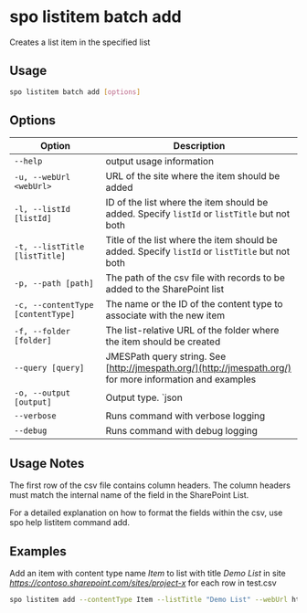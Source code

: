 # spo listitem batch add

Creates a list item in the specified list

## Usage

```sh
spo listitem batch add [options]
```

## Options

Option|Description
------|-----------
`--help`|output usage information
`-u, --webUrl <webUrl>`|URL of the site where the item should be added
`-l, --listId [listId]`|ID of the list where the item should be added. Specify `listId` or `listTitle` but not both
`-t, --listTitle [listTitle]`|Title of the list where the item should be added. Specify `listId` or `listTitle` but not both
`-p, --path [path]`|  The path of the csv file with records to be added to the SharePoint list 
`-c, --contentType [contentType]`|The name or the ID of the content type to associate with the new item
`-f, --folder [folder]`|The list-relative URL of the folder where the item should be created
`--query [query]`|JMESPath query string. See [http://jmespath.org/](http://jmespath.org/) for more information and examples
`-o, --output [output]`|Output type. `json|text`. Default `text`
`--verbose`|Runs command with verbose logging
`--debug`|Runs command with debug logging

## Usage Notes

The first row of the csv file contains column headers. The column headers must match the internal name of the field
in the SharePoint List.

For a detailed explanation on how to format the fields within the csv, use spo help listitem command add.



## Examples
Add an item with content type name _Item_ to list with title _Demo List_ in site _https://contoso.sharepoint.com/sites/project-x_ for each row in test.csv

```sh
spo listitem add --contentType Item --listTitle "Demo List" --webUrl https://contoso.sharepoint.com/sites/project-x --path  .\test.csv
```

